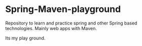 # Spring-Maven-playground
Repository to learn and practice spring and other Spring based technologies.  Mainly web apps with Maven.  

Its my play ground.
